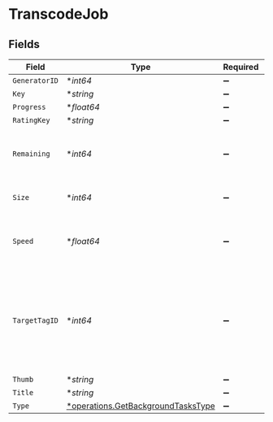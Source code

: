 # TranscodeJob


## Fields

| Field                                                                                      | Type                                                                                       | Required                                                                                   | Description                                                                                |
| ------------------------------------------------------------------------------------------ | ------------------------------------------------------------------------------------------ | ------------------------------------------------------------------------------------------ | ------------------------------------------------------------------------------------------ |
| `GeneratorID`                                                                              | **int64*                                                                                   | :heavy_minus_sign:                                                                         | N/A                                                                                        |
| `Key`                                                                                      | **string*                                                                                  | :heavy_minus_sign:                                                                         | N/A                                                                                        |
| `Progress`                                                                                 | **float64*                                                                                 | :heavy_minus_sign:                                                                         | N/A                                                                                        |
| `RatingKey`                                                                                | **string*                                                                                  | :heavy_minus_sign:                                                                         | N/A                                                                                        |
| `Remaining`                                                                                | **int64*                                                                                   | :heavy_minus_sign:                                                                         | The number of seconds remaining in this job                                                |
| `Size`                                                                                     | **int64*                                                                                   | :heavy_minus_sign:                                                                         | The size of the result so far                                                              |
| `Speed`                                                                                    | **float64*                                                                                 | :heavy_minus_sign:                                                                         | The speed of the transcode; 1.0 means real-time                                            |
| `TargetTagID`                                                                              | **int64*                                                                                   | :heavy_minus_sign:                                                                         | The tag associated with the job.  This could be the tag containing the optimizer settings. |
| `Thumb`                                                                                    | **string*                                                                                  | :heavy_minus_sign:                                                                         | N/A                                                                                        |
| `Title`                                                                                    | **string*                                                                                  | :heavy_minus_sign:                                                                         | N/A                                                                                        |
| `Type`                                                                                     | [*operations.GetBackgroundTasksType](../../models/operations/getbackgroundtaskstype.md)    | :heavy_minus_sign:                                                                         | N/A                                                                                        |